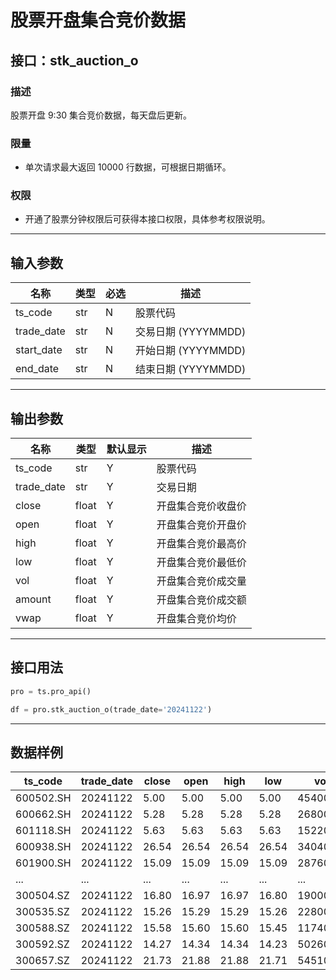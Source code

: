 # 股票开盘集合竞价数据

## 接口：stk_auction_o

### 描述
股票开盘 9:30 集合竞价数据，每天盘后更新。

### 限量
- 单次请求最大返回 10000 行数据，可根据日期循环。

### 权限
- 开通了股票分钟权限后可获得本接口权限，具体参考权限说明。

---

## 输入参数

| 名称        | 类型 | 必选 | 描述 |
|------------|------|------|------|
| ts_code    | str  | N    | 股票代码 |
| trade_date | str  | N    | 交易日期 (YYYYMMDD) |
| start_date | str  | N    | 开始日期 (YYYYMMDD) |
| end_date   | str  | N    | 结束日期 (YYYYMMDD) |

---

## 输出参数

| 名称      | 类型  | 默认显示 | 描述 |
|----------|------|--------|------|
| ts_code  | str  | Y      | 股票代码 |
| trade_date | str  | Y      | 交易日期 |
| close    | float | Y      | 开盘集合竞价收盘价 |
| open     | float | Y      | 开盘集合竞价开盘价 |
| high     | float | Y      | 开盘集合竞价最高价 |
| low      | float | Y      | 开盘集合竞价最低价 |
| vol      | float | Y      | 开盘集合竞价成交量 |
| amount   | float | Y      | 开盘集合竞价成交额 |
| vwap     | float | Y      | 开盘集合竞价均价 |

---

## 接口用法

```python
pro = ts.pro_api()

df = pro.stk_auction_o(trade_date='20241122')
```

---

## 数据样例

| ts_code  | trade_date | close | open | high | low | vol      | amount     | vwap  |
|----------|-----------|-------|------|------|-----|----------|------------|-------|
| 600502.SH | 20241122  | 5.00  | 5.00 | 5.00 | 5.00 | 45400.0  | 227000.0   | 5.000 |
| 600662.SH | 20241122  | 5.28  | 5.28 | 5.28 | 5.28 | 26800.0  | 141504.0   | 5.280 |
| 601118.SH | 20241122  | 5.63  | 5.63 | 5.63 | 5.63 | 152200.0 | 856886.0   | 5.630 |
| 600938.SH | 20241122  | 26.54 | 26.54 | 26.54 | 26.54 | 340400.0 | 9034216.0  | 26.540 |
| 601900.SH | 20241122  | 15.09 | 15.09 | 15.09 | 15.09 | 287600.0 | 4339884.0  | 15.090 |
| ...      | ...       | ...   | ...  | ...  | ... | ...      | ...        | ...   |
| 300504.SZ | 20241122  | 16.80 | 16.97 | 16.97 | 16.80 | 19000.0  | 320954.0   | 16.892 |
| 300535.SZ | 20241122  | 15.26 | 15.29 | 15.29 | 15.26 | 22800.0  | 348343.0   | 15.278 |
| 300588.SZ | 20241122  | 15.58 | 15.60 | 15.60 | 15.45 | 117400.0 | 1830260.0  | 15.590 |
| 300592.SZ | 20241122  | 14.27 | 14.34 | 14.34 | 14.23 | 502600.0 | 7194406.0  | 14.314 |
| 300657.SZ | 20241122  | 21.73 | 21.88 | 21.88 | 21.71 | 545100.0 | 11902781.0 | 21.836 |
